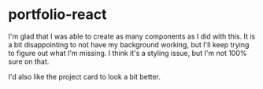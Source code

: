 # portfolio-react

I'm glad that I was able to create as many components as I did with this. It is a bit disappointing to not have my background working, but I'll keep trying to figure out what I'm missing. I think it's a styling issue, but I'm not 100% sure on that. 

I'd also like the project card to look a bit better. 

